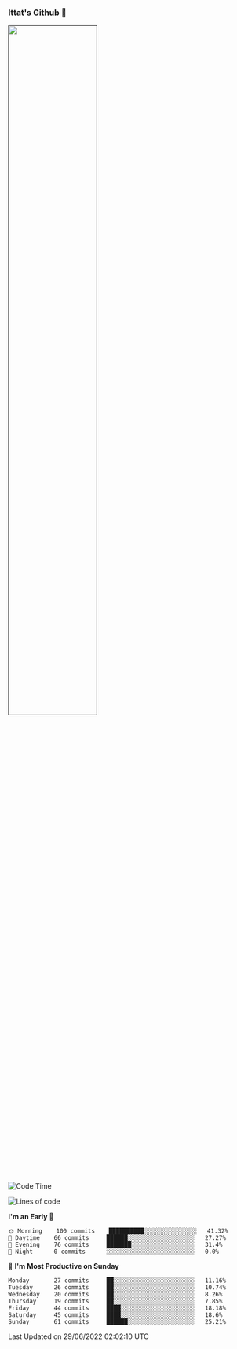 ### Ittat's Github 👋

<a href="">
  <img align="center" src="https://github-readme-stats.vercel.app/api?username=ittat&hide_border=true&show_icons=true&count_private=true&theme=graywhite"  width="60%"/>
</a>


<!--START_SECTION:waka-->
![Code Time](http://img.shields.io/badge/Code%20Time-0%20secs-blue)

![Lines of code](https://img.shields.io/badge/From%20Hello%20World%20I%27ve%20Written-557%20Thousand%20lines%20of%20code-blue)

**I'm an Early 🐤** 

```text
🌞 Morning    100 commits    ██████████░░░░░░░░░░░░░░░   41.32% 
🌆 Daytime    66 commits     ██████░░░░░░░░░░░░░░░░░░░   27.27% 
🌃 Evening    76 commits     ███████░░░░░░░░░░░░░░░░░░   31.4% 
🌙 Night      0 commits      ░░░░░░░░░░░░░░░░░░░░░░░░░   0.0%

```
📅 **I'm Most Productive on Sunday** 

```text
Monday       27 commits     ██░░░░░░░░░░░░░░░░░░░░░░░   11.16% 
Tuesday      26 commits     ██░░░░░░░░░░░░░░░░░░░░░░░   10.74% 
Wednesday    20 commits     ██░░░░░░░░░░░░░░░░░░░░░░░   8.26% 
Thursday     19 commits     ██░░░░░░░░░░░░░░░░░░░░░░░   7.85% 
Friday       44 commits     ████░░░░░░░░░░░░░░░░░░░░░   18.18% 
Saturday     45 commits     ████░░░░░░░░░░░░░░░░░░░░░   18.6% 
Sunday       61 commits     ██████░░░░░░░░░░░░░░░░░░░   25.21%

```



 Last Updated on 29/06/2022 02:02:10 UTC
<!--END_SECTION:waka-->



<!--
**ittat/ittat** is a ✨ _special_ ✨ repository because its `README.md` (this file) appears on your GitHub profile.

Here are some ideas to get you started:

- 🔭 I’m currently working on ...
- 🌱 I’m currently learning ...
- 👯 I’m looking to collaborate on ...
- 🤔 I’m looking for help with ...
- 💬 Ask me about ...
- 📫 How to reach me: ...
- 😄 Pronouns: ...
- ⚡ Fun fact: ...

    technologies: {
        mobileApp: ["Android App"],
        frontEnd: {
            js: ["Vue", "Nuxt"],
            css: ["materialize", "vuetify", "bootstrap"]
        },
        backEnd: {
            js: ["node", "express", "SuiteScript"],
            python: ["flask"]
        },
        devOps: ["AWS", "Docker🐳", "Route53", "Nginx"],
        databases: ["mongo", "MySql", "sqlite"],
        misc: ["Firebase", "Socket.IO", "selenium", "open-cv", "php", "SuiteApp"]
    },
-->
